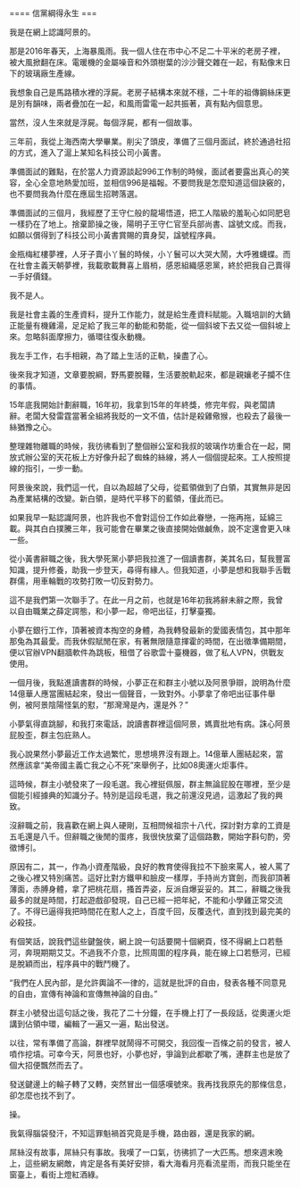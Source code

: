 ==== 信黨綱得永生 ===

我是在網上認識阿景的。

那是2016年春天，上海暴風雨。我一個人住在市中心不足二十平米的老房子裡，被大風掀翻在床。電暖機的金屬噪音和外頭樹葉的沙沙聲交雜在一起，有點像末日下的玻璃廠生產線。

我想象自己是馬路積水裡的浮屍。老房子結構本來就不穩，二十年的祖傳鋼絲床更是別有韻味，兩者疊加在一起，和風雨雷電一起共振著，真有點內個意思。

當然，沒人生來就是浮屍。每個浮屍，都有一個故事。

三年前，我從上海西南大學畢業。削尖了頭皮，準備了三個月面試，終於通過社招的方式，進入了滬上某知名科技公司小黃書。

準備面試的難點，在於當人力資源談起996工作制的時候，面試者要露出真心的笑容，全心全意地熱愛加班，並相信996是福報。不要問我是怎麼知道這個訣竅的，也不要問我為什麼在應屆生招聘落選。

準備面試的三個月，我經歷了王守仁般的龍場悟道，把工人階級的羞恥心如同肥皂一樣扔在了地上。捨棄節操之後，陽明子王守仁官至兵部尚書、諡號文成。而我，如願以償得到了科技公司小黃書賞賜的賣身契，諡號程序員。

金瓶梅紅樓夢裡，人牙子賣小丫鬟的時候，小丫鬟可以大哭大鬧，大呼雅蠛蝶。而在社會主義天朝夢裡，我載歌載舞喜上眉梢，感恩組織感恩黨，終於把我自己賣得一手好價錢。

我不是人。

我是社會主義的生產資料，提升工作能力，就是給生產資料賦能。入職培訓的大鍋正能量有機雞湯，足足給了我三年的動能和勢能，從一個斜坡下去又從一個斜坡上來。忽略斜面摩擦力，循環往復永動機。

我左手工作，右手相親，為了踏上生活的正軌，操盡了心。

後來我才知道，文章要脫綱，野馬要脫韁，生活要脫軌起來，都是親孃老子攔不住的事情。

15年底我開始計劃辭職，16年初，我拿到15年的年終獎，修完年假，與老闆請辭。老闆大發雷霆當著全組將我貶的一文不值，估計是殺雞儆猴，也殺去了最後一絲猶豫之心。

整理雜物離職的時候，我彷彿看到了整個辦公室和我叔的玻璃作坊重合在一起，開放式辦公室的天花板上方好像升起了蜘蛛的絲線，將人一個個提起來。工人按照提線的指引，一步一動。

阿景後來說，我們這一代，自以為超越了父母，從藍領做到了白領，其實無非是因為產業結構的改變。新白領，是時代平移下的藍領，僅此而已。

如果我早一點認識阿景，也許我也不會對這份工作如此眷戀，一拖再拖，延綿三載。與其白白撲騰三年，我可能會在畢業之後直接開始做鹹魚，說不定還會更入味一些。

從小黃書辭職之後，我大學死黨小夢把我拉進了一個讀書群，美其名曰，幫我豐富知識，提升修養，助我一步登天，尋得有緣人。但我知道，小夢是想和我聯手舌戰群儒，用車輪戰的攻勢打敗一切反對勢力。

這不是我們第一次聯手了。在此一月之前，也就是16年初我將辭未辭之際，我曾以自由職業之薛定諤態，和小夢一起，帝吧出征，打擊臺獨。

小夢在銀行工作，頂著被資本掏空的身體，為我轉發最新的愛國表情包，其中那年那兔為其最愛。而我休假賦閒在家，有著無限隨意揮霍的時間，在出徵準備期間，便以官辦VPN翻牆軟件為跳板，租借了谷歌雲十臺機器，做了私人VPN，供戰友使用。

一個月後，我點進讀書群的時候，小夢正在和群主小號以及阿景爭辯，說明為什麼14億華人應當團結起來，發出一個聲音，一致對外。小夢拿了帝吧出征事件舉例，被阿景陰陽怪氣的懟，“那灣灣是內，還是外？”

小夢氣得直跳腳，和我打來電話，說讀書群裡這個阿景，媽賣批地有病。誅心阿景屁股歪，群主包庇熟人。

我心說果然小夢最近工作太過繁忙，思想境界沒有跟上。14億華人團結起來，當然應該拿“美帝國主義亡我之心不死”來舉例子，比如08奧運火炬事件。

這時候，群主小號發來了一段毛選。我心裡挺佩服，群主無論屁股在哪裡，至少是個能引經據典的知識分子。特別是這段毛選，我之前還沒見過，這激起了我的興致。

沒辭職之前，我喜歡在網上與人硬剛，互相問候祖宗十八代，探討對方拿的工資是五毛還是八千。但辭職之後閒的蛋疼，我很快放棄了這個路數，開始字斟句酌，旁徵博引。

原因有二，其一，作為小資產階級，良好的教育使得我拉不下臉來罵人，被人罵了之後心裡又特別痛苦。這好比對方鐵甲和臉皮一樣厚，手持尚方寶劍，而我卻頂著薄面，赤膊身體，拿了把桃花扇，搔首弄姿，反派自爆妥妥的。其二，辭職之後我最多的就是時間，打起遊戲卻發現，自己已經一把年紀，不能和小學雞正常交流了。不得已逼得我把時間花在懟人之上，百度千回，反覆迭代，直到找到最完美的必殺技。

有個笑話，說我們這些鍵盤俠，網上說一句話要開十個網頁，怪不得網上口若懸河，奔現期期艾艾。不過我不介意，比照周圍的程序員，能在線上口若懸河，已經是脫穎而出，程序員中的戰鬥機了。

“我們在人民內部，是允許輿論不一律的，這就是批評的自由，發表各種不同意見的自由，宣傳有神論和宣傳無神論的自由。”

群主小號發出這句話之後，我花了二十分鐘，在手機上打了一長段話，從奧運火炬講到佔領中環，編輯了一遍又一遍，點出發送。

以往，常有準備了高論，群裡早就鬧得不可開交，我回復一百條之前的發言，被人噴作挖墳。可幸今天，阿景也好，小夢也好，爭論到此都歇了嘴，連群主也是放了個大招便飄然而去了。

發送鍵邊上的輪子轉了又轉，突然冒出一個感嘆號來。我再找我原先的那條信息，卻怎麼也找不到了。

操。

我氣得腦袋發汗，不知這罪魁禍首究竟是手機，路由器，還是我家的網。

屌絲沒有故事，屌絲只有事故。我嘆了一口氣，彷彿抓了一大匹馬。想來週末晚上，這些網友網敵，肯定是各有美好安排，看大海看月亮看流星雨，而我只能坐在窗臺上，看街上燈紅酒綠。